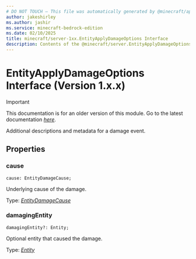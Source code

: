 ```yaml
---
# DO NOT TOUCH — This file was automatically generated by @minecraft/api-docs-generator, to report problems file an issue at https://github.com/Mojang/minecraft-scripting-libraries
author: jakeshirley
ms.author: jashir
ms.service: minecraft-bedrock-edition
ms.date: 02/10/2025
title: minecraft/server-1xx.EntityApplyDamageOptions Interface
description: Contents of the @minecraft/server.EntityApplyDamageOptions class (Version 1.x.x).
---
```

# EntityApplyDamageOptions Interface (Version 1.x.x)

> [!IMPORTANT]
> This documentation is for an older version of this module. Go to the latest documentation [*here*](../../../scriptapi/minecraft/server/EntityApplyDamageOptions.md).

Additional descriptions and metadata for a damage event.

## Properties

### **cause**
`cause: EntityDamageCause;`

Underlying cause of the damage.

Type: [*EntityDamageCause*](EntityDamageCause.md)

### **damagingEntity**
`damagingEntity?: Entity;`

Optional entity that caused the damage.

Type: [*Entity*](Entity.md)
